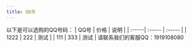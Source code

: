```yaml
---
title: QQ号
---
```

以下是可以选购的QQ号码：
| QQ号 | 价格 | 说明 |
| :-----| :----- | :----- |
| 1222 | 222 | 测试 |
| 111 | 333 | 测试 |
请联系我们的客服QQ：1919108080
